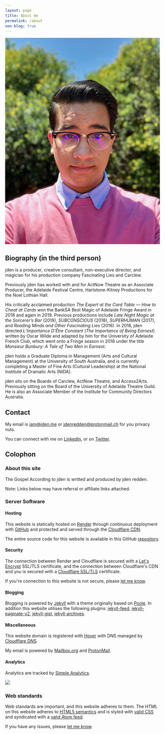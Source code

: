 ```yaml
---
layout: page
title: About me
permalink: /about
non-blog: true
---
```


<img class="about" src="/content/images/jden-redden-2019.jpg" alt="jden redden 2019">

## Biography (in the third person)

jden is a producer, creative consultant, non-executive director, and magician for his production company Fascinating Lies and Carclew. 

Previously jden has worked with and for ActNow Theatre as an Associate Producer, the Adelaide Festival Centre, Hartstone-Kitney Productions for the Noel Lothian Hall. 

His critically acclaimed production *The Expert at the Card Table — How to Cheat at Cards* won the BankSA Best Magic of Adelaide Fringe Award in 2018 and again in 2019.  Previous productions include *Late Night Magic at the Sorcerer’s Bar* (2019), *SUBCONSCIOUS* (2018), *SUPERHUMAN* (2017), and *Reading Minds and Other Fascinating Lies* (2016). In 2018, jden directed *L’Importance D’Être Constant* (*The Importance of Being Earnest*) written by Oscar Wilde and adapted by him for the University of Adelaide French Club, which went onto a Fringe season in 2018 under the title *Monsieur Bunbury: A Tale of Two Men in Earnest*.

jden holds a Graduate Diploma in Management (Arts and Cultural Management) at the University of South Australia, and is currently completing a Master of Fine Arts (Cultural Leadership) at the National Institute of Dramatic Arts (NIDA).

jden sits on the Boards of Carclew, ActNow Theatre, and Access2Arts. Previously sitting on the Board of the University of Adelaide Theatre Guild. He is also an Associate Member of the Institute for Community Directors Australia.

## Contact

My email is [&#105;&#097;&#109;&#064;&#106;&#100;&#101;&#110;&#046;&#109;&#101;](&#109;&#097;&#105;&#108;&#116;&#111;&#058;&#105;&#097;&#109;&#064;&#106;&#100;&#101;&#110;&#046;&#109;&#101;) or [&#106;&#100;&#101;&#110;&#114;&#101;&#100;&#100;&#101;&#110;&#064;&#112;&#114;&#111;&#116;&#111;&#110;&#109;&#097;&#105;&#108;&#046;&#099;&#104;](&#109;&#097;&#105;&#108;&#116;&#111;&#058;&#106;&#100;&#101;&#110;&#114;&#101;&#100;&#100;&#101;&#110;&#064;&#112;&#114;&#111;&#116;&#111;&#110;&#109;&#097;&#105;&#108;&#046;&#099;&#104;) for you privacy nuts. 

You can connect with me on [LinkedIn](https://www.linkedin.com/in/jdenredden), or on [Twitter](https://www.twitter.com/jden). 

## Colophon

### About this site

The Gospel According to jden is writted and produced by jden redden. 

Note: Links below may have referral or affiliate links attached. 

### Server Software

#### Hosting

This website is statically hosted on [Render](https://render.com) through continuous deployment with [GitHub](https://github.com) and protected and served through the [Cloudflare CDN](https://www.cloudflare.com/cdn/).

The entire source code for this website is available in this GitHub [repository](https://github.com/JDENredden/website).

#### Security

The connection between Render and Cloudflare is secured with a [Let's Encrypt](http://letsencrypt.org) SSL/TLS certificate, and the connection between Cloudflare's CDN and you is secured with a [Cloudflare SSL/TLS](https://www.cloudflare.com/ssl/) certificate. 

If you're connection to this website is not secure, please [let me know](#contact).

#### Blogging

Blogging is powered by [Jekyll](https://jekyll.com) with a theme originally based on [Poole](https://github.com/poole/poole). In addition this website utilises the following plugins: [jekyll-feed](https://github.com/jekyll/jekyll-feed), [jekyll-paginate-v2](https://github.com/sverrirs/jekyll-paginate-v2), [jekyll-gist](https://github.com/jekyll/jekyll-gist), [jekyll-archives](https://github.com/jekyll/jekyll-archives).

#### Miscellaneous

This website domain is registered with [Hover](https://hover.com/COgRpA0U) with DNS managed by [Cloudflare DNS](https://www.cloudflare.com/dns/).

My email is powered by [Mailbox.org](https://mailbox.org/en/) and [ProtonMail](https://protonmail.com).

#### Analytics

Analytics are tracked by [Simple Analytics](https://referral.simpleanalytics.com/jden). 

<a href="https://referral.simpleanalytics.com/jden?utm_source=jden.me&utm_content=badge" referrerpolicy="origin" target="_blank"><img src="https://simpleanalyticsbadge.com/jden.me" loading="lazy" referrerpolicy="no-referrer" crossorigin="anonymous" counter="true" /></a>

### Web standards

Web standards are important, and this website adheres to them. The HTML on this website adheres to [HTML5 semantics](https://validator.w3.org/nu/?doc=https%3A%2F%2Fjden.me%2F) and is styled with [valid CSS](https://jigsaw.w3.org/css-validator/validator?uri=jden.me) and syndicated with a [valid Atom feed](https://www.feedvalidator.org/check.cgi?url=https%3A%2F%2Fjden.me%2Ffeed.xml). 

If you have any issues, please [let me know](#contact).